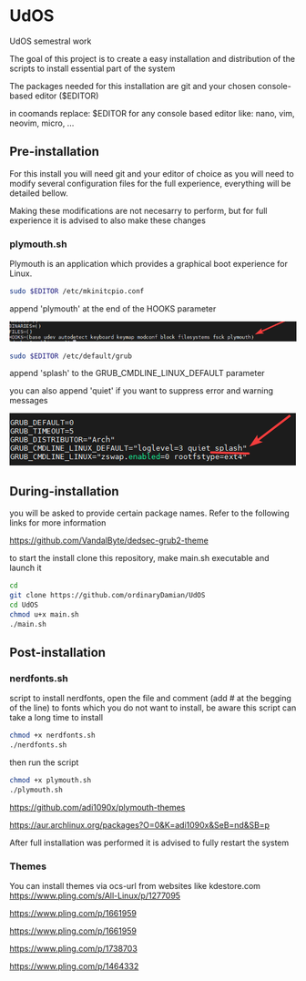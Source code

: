 # UdOS
UdOS semestral work

The goal of this project is to create a easy installation and distribution of the scripts to install essential part of the system

The packages needed for this installation are git and your chosen console-based editor ($EDITOR)

in coomands replace: $EDITOR for any console based editor like: nano, vim, neovim, micro, ...


## Pre-installation
For this install you will need git and your editor of choice as you will need to modify several configuration files for the full experience, everything will be detailed bellow.

Making these modifications are not necesarry to perform, but for full experience it is advised to also make these changes
### plymouth.sh
Plymouth is an application which provides a graphical boot experience for Linux.

```bash
sudo $EDITOR /etc/mkinitcpio.conf
```

append 'plymouth' at the end of the HOOKS parameter


![alt text](screenshots/image-1.png)

```bash
sudo $EDITOR /etc/default/grub
```
append 'splash' to the GRUB_CMDLINE_LINUX_DEFAULT parameter

you can also append 'quiet' if you want to suppress error and warning messages

![alt text](screenshots/image-2.png)


## During-installation
you will be asked to provide certain package names. Refer to the following links for more information

https://github.com/VandalByte/dedsec-grub2-theme


to start the install clone this repository, make main.sh executable and launch it
```bash
cd
git clone https://github.com/ordinaryDamian/UdOS
cd UdOS
chmod u+x main.sh
./main.sh
```
## Post-installation
### nerdfonts.sh
script to install nerdfonts, open the file and comment (add # at the begging of the line) to fonts which you do not want to install, be aware this script can take a long time to install
```bash
chmod +x nerdfonts.sh
./nerdfonts.sh
```

then run the script

```bash
chmod +x plymouth.sh
./plymouth.sh
```

https://github.com/adi1090x/plymouth-themes 

https://aur.archlinux.org/packages?O=0&K=adi1090x&SeB=nd&SB=p



After full installation was performed it is advised to fully restart the system
### Themes
You can install themes via ocs-url from websites like kdestore.com \
https://www.pling.com/s/All-Linux/p/1277095

https://www.pling.com/p/1661959

https://www.pling.com/p/1661959

https://www.pling.com/p/1738703

https://www.pling.com/p/1464332


